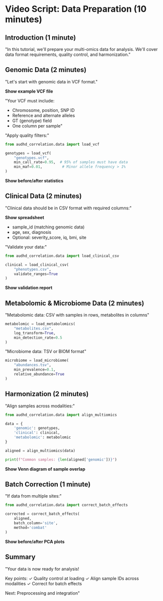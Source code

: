 # Video Script: Data Preparation (10 minutes)

## Introduction (1 minute)

"In this tutorial, we'll prepare your multi-omics data for analysis. We'll cover data format requirements, quality control, and harmonization."

## Genomic Data (2 minutes)

"Let's start with genomic data in VCF format."

**Show example VCF file**

"Your VCF must include:
- Chromosome, position, SNP ID
- Reference and alternate alleles
- GT (genotype) field
- One column per sample"

"Apply quality filters:"

```python
from audhd_correlation.data import load_vcf

genotypes = load_vcf(
    "genotypes.vcf",
    min_call_rate=0.95,  # 95% of samples must have data
    min_maf=0.01,         # Minor allele frequency > 1%
)
```

**Show before/after statistics**

## Clinical Data (2 minutes)

"Clinical data should be in CSV format with required columns:"

**Show spreadsheet**

- sample_id (matching genomic data)
- age, sex, diagnosis
- Optional: severity_score, iq, bmi, site

"Validate your data:"

```python
from audhd_correlation.data import load_clinical_csv

clinical = load_clinical_csv(
    "phenotypes.csv",
    validate_ranges=True
)
```

**Show validation report**

## Metabolomic & Microbiome Data (2 minutes)

"Metabolomic data: CSV with samples in rows, metabolites in columns"

```python
metabolomic = load_metabolomics(
    "metabolites.csv",
    log_transform=True,
    min_detection_rate=0.5
)
```

"Microbiome data: TSV or BIOM format"

```python
microbiome = load_microbiome(
    "abundances.tsv",
    min_prevalence=0.1,
    relative_abundance=True
)
```

## Harmonization (2 minutes)

"Align samples across modalities:"

```python
from audhd_correlation.data import align_multiomics

data = {
    'genomic': genotypes,
    'clinical': clinical,
    'metabolomic': metabolomic
}

aligned = align_multiomics(data)

print(f"Common samples: {len(aligned['genomic'])}")
```

**Show Venn diagram of sample overlap**

## Batch Correction (1 minute)

"If data from multiple sites:"

```python
from audhd_correlation.data import correct_batch_effects

corrected = correct_batch_effects(
    aligned,
    batch_column='site',
    method='combat'
)
```

**Show before/after PCA plots**

## Summary

"Your data is now ready for analysis!

Key points:
✓ Quality control at loading
✓ Align sample IDs across modalities
✓ Correct for batch effects

Next: Preprocessing and integration"